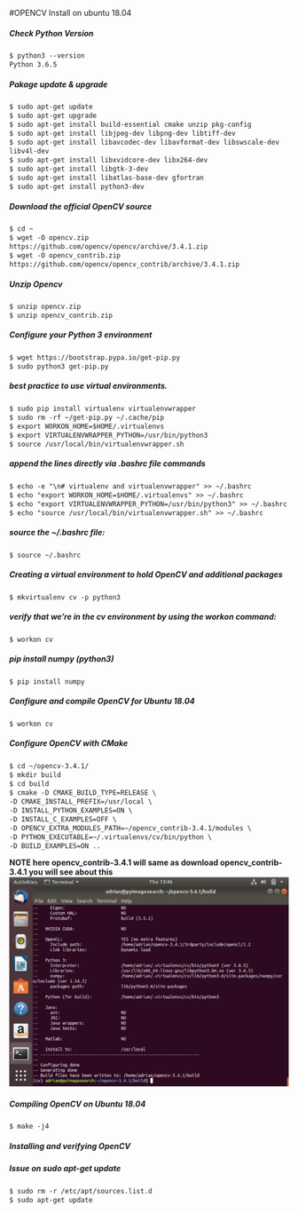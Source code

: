#OPENCV Install on ubuntu 18.04
##### Check Python Version
    $ python3 --version
    Python 3.6.5
##### Pakage update & upgrade 
    $ sudo apt-get update
    $ sudo apt-get upgrade
    $ sudo apt-get install build-essential cmake unzip pkg-config
    $ sudo apt-get install libjpeg-dev libpng-dev libtiff-dev
    $ sudo apt-get install libavcodec-dev libavformat-dev libswscale-dev libv4l-dev
    $ sudo apt-get install libxvidcore-dev libx264-dev 	
    $ sudo apt-get install libgtk-3-dev
    $ sudo apt-get install libatlas-base-dev gfortran
    $ sudo apt-get install python3-dev
##### Download the official OpenCV source
    $ cd ~
    $ wget -O opencv.zip https://github.com/opencv/opencv/archive/3.4.1.zip
    $ wget -O opencv_contrib.zip https://github.com/opencv/opencv_contrib/archive/3.4.1.zip
    
##### Unzip Opencv
    $ unzip opencv.zip
    $ unzip opencv_contrib.zip      
##### Configure your Python 3 environment    
    $ wget https://bootstrap.pypa.io/get-pip.py
    $ sudo python3 get-pip.py
##### best practice to use virtual environments.
    $ sudo pip install virtualenv virtualenvwrapper
    $ sudo rm -rf ~/get-pip.py ~/.cache/pip
    $ export WORKON_HOME=$HOME/.virtualenvs
    $ export VIRTUALENVWRAPPER_PYTHON=/usr/bin/python3
    $ source /usr/local/bin/virtualenvwrapper.sh
##### append the lines directly via .bashrc file commands    
    $ echo -e "\n# virtualenv and virtualenvwrapper" >> ~/.bashrc
    $ echo "export WORKON_HOME=$HOME/.virtualenvs" >> ~/.bashrc
    $ echo "export VIRTUALENVWRAPPER_PYTHON=/usr/bin/python3" >> ~/.bashrc
    $ echo "source /usr/local/bin/virtualenvwrapper.sh" >> ~/.bashrc
          
##### source the ~/.bashrc  file:     	
    $ source ~/.bashrc   
#####  Creating a virtual environment to hold OpenCV and additional packages    
    $ mkvirtualenv cv -p python3
##### verify that we’re in the cv environment by using the workon command:
    $ workon cv
##### pip install numpy (python3)
    $ pip install numpy
##### Configure and compile OpenCV for Ubuntu 18.04
    $ workon cv
##### Configure OpenCV with CMake
    $ cd ~/opencv-3.4.1/
    $ mkdir build
    $ cd build     
    $ cmake -D CMAKE_BUILD_TYPE=RELEASE \
	-D CMAKE_INSTALL_PREFIX=/usr/local \
	-D INSTALL_PYTHON_EXAMPLES=ON \
	-D INSTALL_C_EXAMPLES=OFF \
	-D OPENCV_EXTRA_MODULES_PATH=~/opencv_contrib-3.4.1/modules \
	-D PYTHON_EXECUTABLE=~/.virtualenvs/cv/bin/python \
	-D BUILD_EXAMPLES=ON ..    
**NOTE here opencv_contrib-3.4.1 will same as download opencv_contrib-3.4.1 you will see about this**  
            ![alt text](install_opencv.jpg)
            
##### Compiling OpenCV on Ubuntu 18.04
    $ make -j4
##### Installing and verifying OpenCV
        
##### Issue on sudo apt-get update
    $ sudo rm -r /etc/apt/sources.list.d
    $ sudo apt-get update
    
            
